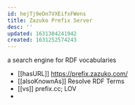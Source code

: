 ```yaml
---
id: hejTj9eOn7VXEifxFWens
title: Zazuko Prefix Server
desc: ''
updated: 1631304241942
created: 1631252574243
---
```

a search engine for RDF vocabularies


- [[hasURL]] https://prefix.zazuko.com/
- [[alsoKnownAs]] Resolve RDF Terms
- [[vs]] prefix.cc; LOV 
- 

